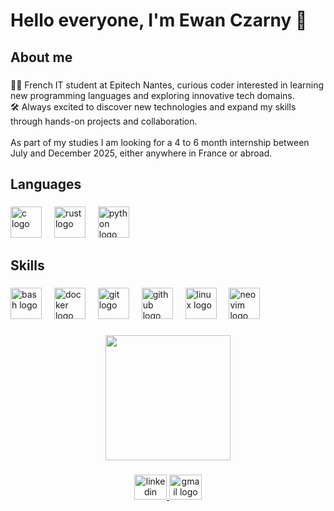 <h1 align="left">Hello everyone, I'm Ewan Czarny 👋</h1>

###

<h2 align="left">About me</h2>

###

<p align="left">👨‍💻 French IT student at Epitech Nantes, curious coder interested in learning new programming languages and exploring innovative tech domains.<br>🛠️ Always excited to discover new technologies and expand my skills through hands-on projects and collaboration.<br><br>As part of my studies I am looking for a 4 to 6 month internship between July and December 2025, either anywhere in France or abroad.</p>

###

<h2 align="left">Languages</h2>

###

<div align="left">
  <img src="https://skillicons.dev/icons?i=c" height="50" alt="c logo"  />
  <img width="12" />
  <img src="https://skillicons.dev/icons?i=rust" height="50" alt="rust logo"  />
  <img width="12" />
  <img src="https://skillicons.dev/icons?i=py" height="50" alt="python logo"  />
</div>

###

<h2 align="left">Skills</h2>

###

<div align="left">
  <img src="https://skillicons.dev/icons?i=bash" height="50" alt="bash logo"  />
  <img width="12" />
  <img src="https://cdn.jsdelivr.net/gh/devicons/devicon/icons/docker/docker-plain-wordmark.svg" height="50" alt="docker logo"  />
  <img width="12" />
  <img src="https://cdn.jsdelivr.net/gh/devicons/devicon/icons/git/git-plain.svg" height="50" alt="git logo"  />
  <img width="12" />
  <img src="https://skillicons.dev/icons?i=github" height="50" alt="github logo"  />
  <img width="12" />
  <img src="https://cdn.jsdelivr.net/gh/devicons/devicon/icons/linux/linux-original.svg" height="50" alt="linux logo"  />
  <img width="12" />
  <img src="https://skillicons.dev/icons?i=neovim" height="50" alt="neovim logo"  />
</div>

###

<div align="center">
  <img height="200" src="https://i.gifer.com/39Cg.gif"  />
</div>

###

<div align="center">
  <a href="https://linkedin.com/in/ewan-czarny-5a9aba344" target="_blank">
    <img src="https://raw.githubusercontent.com/maurodesouza/profile-readme-generator/master/src/assets/icons/social/linkedin/default.svg" width="52" height="40" alt="linkedin logo"  />
  </a>
  <a href="ewan.czarny@gmail.com" target="_blank">
    <img src="https://raw.githubusercontent.com/maurodesouza/profile-readme-generator/master/src/assets/icons/social/gmail/default.svg" width="52" height="40" alt="gmail logo"  />
  </a>
</div>

###
